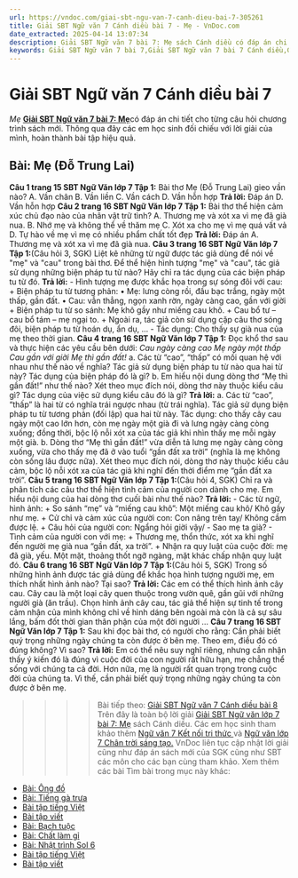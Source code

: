 ```yaml
---
url: https://vndoc.com/giai-sbt-ngu-van-7-canh-dieu-bai-7-305261
title: Giải SBT Ngữ văn 7 Cánh diều bài 7 - Mẹ - VnDoc.com
date_extracted: 2025-04-14 13:07:34
description: Giải SBT Ngữ văn 7 bài 7: Mẹ sách Cánh diều có đáp án chi tiết cho các bạn cùng tham khảo.
keywords: Giải SBT Ngữ văn 7 bài 7,Giải SBT Ngữ văn 7 bài 7 Cánh diều,Giải sách bài tập Ngữ văn CD lớp 7,Ngữ văn lớp 7 Cánh diều,giải bài tập ngữ văn lớp 7,bài Mẹ,ôn tập ngữ văn 7,trắc nghiệm ngữ văn 7 CD
---
```


# Giải SBT Ngữ văn 7 Cánh diều bài 7
 _Mẹ_
[**Giải SBT Ngữ văn 7 bài 7: Mẹ**](<https://vndoc.com/giai-sbt-ngu-van-7-canh-dieu-bai-7-305261>)có đáp án chi tiết cho từng câu hỏi chương trình  sách mới. Thông qua đây các em học sinh đối chiếu với lời giải của mình, hoàn thành bài tập hiệu quả.
## Bài: Mẹ \(Đỗ Trung Lai\)
**Câu 1 trang 15 SBT Ngữ Văn lớp 7 Tập 1:** Bài thơ Mẹ \(Đỗ Trung Lai\) gieo vần nào?
A. Vần chân
B. Vần liền
C. Vần cách
D. Vần hỗn hợp
**Trả lời:**
Đáp án D. Vần hỗn hợp
**Câu 2 trang 16 SBT Ngữ Văn lớp 7 Tập 1:** Bài thơ thể hiện cảm xúc chủ đạo nào của nhân vật trữ tình?
A. Thương mẹ và xót xa vì mẹ đã già nua.
B. Nhớ mẹ và không thể về thăm mẹ
C. Xót xa cho mẹ vì mẹ quá vất vả
D. Tự hào về mẹ vì mẹ có nhiều phẩm chất tốt đẹp
**Trả lời:**
Đáp án A. Thương mẹ và xót xa vì mẹ đã già nua.
**Câu 3 trang 16 SBT Ngữ Văn lớp 7 Tập 1:**\(Câu hỏi 3, SGK\) Liệt kê những từ ngữ được tác giả dùng để nói về "mẹ" và "cau" trong bài thơ. Để thể hiện hình tượng "mẹ" và "cau", tác giả sử dụng những biện pháp tu từ nào? Hãy chỉ ra tác dụng của các biện pháp tu từ đó.
**Trả lời:**
\- Hình tượng mẹ được khắc họa trong sự sóng đôi với cau:
\+ Biện pháp tu từ tương phản:
• Mẹ: lưng còng rồi, đầu bạc trắng, ngày một thấp, gần đất.
• Cau: vẫn thẳng, ngọn xanh rờn, ngày càng cao, gần với giời
\+ Biện pháp tu từ so sánh: Mẹ khô gầy như miếng cau khô.
\+ Cau bổ tư – cau bổ tám – mẹ ngại to.
\+ Ngoài ra, tác giả còn sử dụng cặp câu thơ sóng đôi, biện pháp tu từ hoán dụ, ẩn dụ, …
\- Tác dụng: Cho thấy sự già nua của mẹ theo thời gian.
**Câu 4 trang 16 SBT Ngữ Văn lớp 7 Tập 1:** Đọc khổ thơ sau và thực hiện các yêu cầu bên dưới:
_Cau ngày càng cao_
 _Mẹ ngày một thấp_
 _Cau gần với giời_
 _Mẹ thì gần đất\!_
a. Các từ “cao”, “thấp” có mối quan hệ với nhau như thế nào về nghĩa? Tác giả sử dụng biện pháp tu từ nào qua hai từ này? Tác dụng của biện pháp đó là gì?
b. Em hiểu nội dung dòng thơ “Mẹ thì gần đất\!” như thế nào? Xét theo mục đích nói, dòng thơ này thuộc kiểu câu gì? Tác dụng của việc sử dụng kiểu câu đó là gì?
**Trả lời:**
a. Các từ “cao”, “thấp” là hai từ có nghĩa trái ngược nhau \(từ trái nghĩa\). Tác giả sử dụng biện pháp tu từ tương phản \(đối lập\) qua hai từ này. Tác dụng: cho thấy cây cau ngày một cao lớn hơn, còn mẹ ngày một già đi và lưng ngày càng còng xuống; đồng thời, bộc lộ nỗi xót xa của tác giả khi nhìn thấy mẹ mỗi ngày một già.
b. Dòng thơ “Mẹ thì gần đất\!” vừa diễn tả lưng mẹ ngày càng còng xuống, vừa cho thấy mẹ đã ở vào tuổi “gần đất xa trời” \(nghĩa là mẹ không còn sống lâu được nữa\). Xét theo mục đích nói, dòng thơ này thuộc kiểu câu cảm, bộc lộ nỗi xót xa của tác giả khi nghĩ đến thời điểm mẹ “gần đất xa trời”.
**Câu 5 trang 16 SBT Ngữ Văn lớp 7 Tập 1:**\(Câu hỏi 4, SGK\) Chỉ ra và phân tích các câu thơ thể hiện tình cảm của người con dành cho mẹ. Em hiểu nội dung của hai dòng thơ cuối bài như thế nào?
**Trả lời:**
\- Các từ ngữ, hình ảnh:
\+ So sánh “mẹ” và “miếng cau khô”: Một miếng cau khô/ Khô gầy như mẹ.
\+ Cử chỉ và cảm xúc của người con: Con nâng trên tay/ Không cầm được lệ.
\+ Câu hỏi của người con: Ngẩng hỏi giời vậy/ - Sao mẹ ta già?
\- Tình cảm của người con với mẹ:
\+ Thương mẹ, thổn thức, xót xa khi nghĩ đến người mẹ già nua “gần đất, xa trời”.
\+ Nhận ra quy luật của cuộc đời: mẹ đã già, yếu. Một mặt, thoảng thốt ngỡ ngàng, mặt khác chấp nhận quy luật đó.
**Câu 6 trang 16 SBT Ngữ Văn lớp 7 Tập 1:**\(Câu hỏi 5, SGK\) Trong số những hình ảnh được tác giả dùng để khắc họa hình tượng người mẹ, em thích nhất hình ảnh nào? Tại sao?
**Trả lời:**
Các em có thể thích hình ảnh cây cau. Cây cau là một loại cây quen thuộc trong vườn quê, gần gũi với những người già \(ăn trầu\). Chọn hình ảnh cây cau, tác giả thể hiện sự tinh tế trong cảm nhận của mình không chỉ về hình dáng bên ngoài mà còn là cả sự sâu lắng, bấm đốt thời gian thân phận của một đời người …
**Câu 7 trang 16 SBT Ngữ Văn lớp 7 Tập 1:** Sau khi đọc bài thơ, có người cho rằng: Cần phải biết quý trọng những ngày chúng ta còn được ở bên mẹ. Theo em, điều đó có đúng không? Vì sao?
**Trả lời:**
Em có thể nêu suy nghĩ riêng, nhưng cần nhận thấy ý kiến đó là đúng vì cuộc đời của con người rất hữu hạn, mẹ chẳng thể sống với chúng ta cả đời. Hơn nữa, mẹ là người rất quan trọng trong cuộc đời của chúng ta. Vì thế, cần phải biết quý trọng những ngày chúng ta còn được ở bên mẹ.
>>>> Bài tiếp theo: [Giải SBT Ngữ văn 7 Cánh diều bài 8](<https://vndoc.com/giai-sbt-ngu-van-7-canh-dieu-bai-8-305263>)
Trên đây là toàn bộ lời giải [Giải SBT Ngữ văn lớp 7 bài 7: Mẹ](<https://vndoc.com/giai-sbt-ngu-van-7-canh-dieu-bai-7-305261>) sách Cánh diều. Các em học sinh tham khảo thêm [Ngữ văn 7 Kết nối tri thức ](<https://vndoc.com/ngu-van-7-kntt-tap2>)và [Ngữ văn lớp 7 Chân trời sáng tạo.](<https://vndoc.com/ngu-van-7-ctst-tap2>) VnDoc liên tục cập nhật lời giải cũng như đáp án sách mới của SGK cũng như SBT các môn cho các bạn cùng tham khảo.
Xem thêm các bài Tìm bài trong mục này khác:
  * [Bài: Ông đồ](</giai-sbt-ngu-van-7-canh-dieu-bai-8-305263>)
  * [Bài: Tiếng gà trưa](</giai-sbt-ngu-van-7-canh-dieu-bai-9-305265>)
  * [Bài tập tiếng Việt](</giai-sbt-ngu-van-7-canh-dieu-bai-10-305266>)
  * [Bài tập viết](</giai-sbt-ngu-van-7-canh-dieu-bai-11-305268>)
  * [Bài: Bạch tuộc](</giai-sbt-ngu-van-7-canh-dieu-bai-12-305273>)
  * [Bài: Chất làm gỉ](</giai-sbt-ngu-van-7-canh-dieu-bai-13-305277>)
  * [Bài: Nhật trình Sol 6](</giai-sbt-ngu-van-7-canh-dieu-bai-14-305292>)
  * [Bài tập tiếng Việt](</giai-sbt-ngu-van-7-canh-dieu-bai-15-305294>)
  * [Bài tập viết](</giai-sbt-ngu-van-7-canh-dieu-bai-16-305299>)

